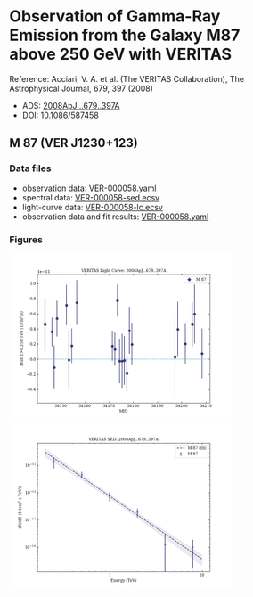 # Observation of Gamma-Ray Emission from the Galaxy M87 above 250 GeV with VERITAS

Reference:
Acciari, V. A. et al. (The VERITAS Collaboration), The Astrophysical Journal, 679, 397 (2008)

- ADS: [2008ApJ...679..397A](http://adsabs.harvard.edu/abs/2008ApJ...679..397A)
- DOI: [10.1086/587458](https://doi.org/10.1086/587458)

## M 87 (VER J1230+123)
### Data files

- observation data: [VER-000058.yaml](VER-000058.yaml)
- spectral data: [VER-000058-sed.ecsv](VER-000058-sed.ecsv)
- light-curve data: [VER-000058-lc.ecsv](VER-000058-lc.ecsv)
- observation data and fit results: [VER-000058.yaml](VER-000058.yaml)


### Figures

<img src="figures/2008ApJ...679..397A-VER-58-1-lc.png" alt="drawing" width="400"/>
<img src="figures/2008ApJ...679..397A-VER-58-1-sed.png" alt="drawing" width="400"/>
